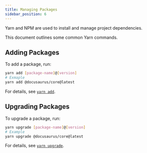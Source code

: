 ```yaml
---
title: Managing Packages
sidebar_position: 6
---
```



<Highlight color="#25c2a0">Yarn</Highlight> and <Highlight color="#1877F2">NPM</Highlight> are used to install and manage project dependencies.

This document outlines some common <Highlight color="#25c2a0">Yarn</Highlight> commands.

## Adding Packages

To add a package, run:


```bash
yarn add [package-name]@[version]
# Exmaple
yarn add @docusaurus/core@latest
```

For details, see [`yarn add`](https://classic.yarnpkg.com/lang/en/docs/cli/add/).



## Upgrading Packages

To upgrade a package, run:


```bash
yarn upgrade [package-name]@[version]
# Example
yarn upgrade @docusaurus/core@latest 
```

For details, see [`yarn upgrade`](https://classic.yarnpkg.com/lang/en/docs/cli/upgrade/).


